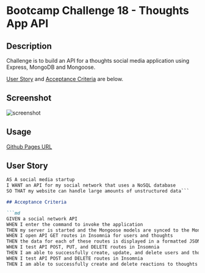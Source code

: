# Bootcamp Challenge 18 - Thoughts App API

## Description

Challenge is to build an API for a thoughts social media application using Express, MongoDB and Mongoose.

[User Story](#user-story) and [Acceptance Criteria](#acceptance-criteria) are below.

## Screenshot

![screenshot](path_to_screenshot "link to screenshot")

## Usage

[Github Pages URL](github_pages_url "link to deployed site")

## User Story

```md
AS A social media startup
I WANT an API for my social network that uses a NoSQL database
SO THAT my website can handle large amounts of unstructured data```

## Acceptance Criteria

```md
GIVEN a social network API
WHEN I enter the command to invoke the application
THEN my server is started and the Mongoose models are synced to the MongoDB database
WHEN I open API GET routes in Insomnia for users and thoughts
THEN the data for each of these routes is displayed in a formatted JSON
WHEN I test API POST, PUT, and DELETE routes in Insomnia
THEN I am able to successfully create, update, and delete users and thoughts in my database
WHEN I test API POST and DELETE routes in Insomnia
THEN I am able to successfully create and delete reactions to thoughts and add and remove friends to a user’s friend list
```
